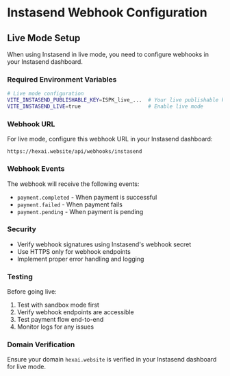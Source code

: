 # Instasend Webhook Configuration

## Live Mode Setup

When using Instasend in live mode, you need to configure webhooks in your Instasend dashboard.

### Required Environment Variables

```bash
# Live mode configuration
VITE_INSTASEND_PUBLISHABLE_KEY=ISPK_live_...  # Your live publishable key
VITE_INSTASEND_LIVE=true                      # Enable live mode
```

### Webhook URL

For live mode, configure this webhook URL in your Instasend dashboard:
```
https://hexai.website/api/webhooks/instasend
```

### Webhook Events

The webhook will receive the following events:
- `payment.completed` - When payment is successful
- `payment.failed` - When payment fails
- `payment.pending` - When payment is pending

### Security

- Verify webhook signatures using Instasend's webhook secret
- Use HTTPS only for webhook endpoints
- Implement proper error handling and logging

### Testing

Before going live:
1. Test with sandbox mode first
2. Verify webhook endpoints are accessible
3. Test payment flow end-to-end
4. Monitor logs for any issues

### Domain Verification

Ensure your domain `hexai.website` is verified in your Instasend dashboard for live mode.
